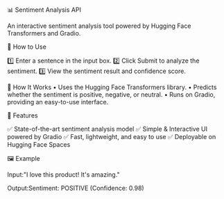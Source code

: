 📊 Sentiment Analysis API

An interactive sentiment analysis tool powered by Hugging Face Transformers and Gradio.

🚀 How to Use

1️⃣ Enter a sentence in the input box.
2️⃣ Click Submit to analyze the sentiment.
3️⃣ View the sentiment result and confidence score.

🔧 How It Works
	•	Uses the Hugging Face Transformers library.
	•	Predicts whether the sentiment is positive, negative, or neutral.
	•	Runs on Gradio, providing an easy-to-use interface.
 
 
 🔹 Features

✅ State-of-the-art sentiment analysis model
✅ Simple & Interactive UI powered by Gradio
✅ Fast, lightweight, and easy to use
✅ Deployable on Hugging Face Spaces

🖼 Example

Input:"I love this product! It's amazing."

Output:Sentiment: POSITIVE (Confidence: 0.98)

